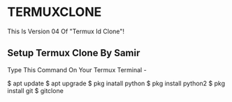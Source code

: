 # TERMUXCLONE
This Is Version 04 Of "Termux Id Clone"!
## Setup Termux Clone By Samir 
Type This Command On Your Termux Terminal - 

$ apt update
$ apt upgrade
$ pkg inatall python 
$ pkg install python2 
$ pkg install git 
$ gitclone 

